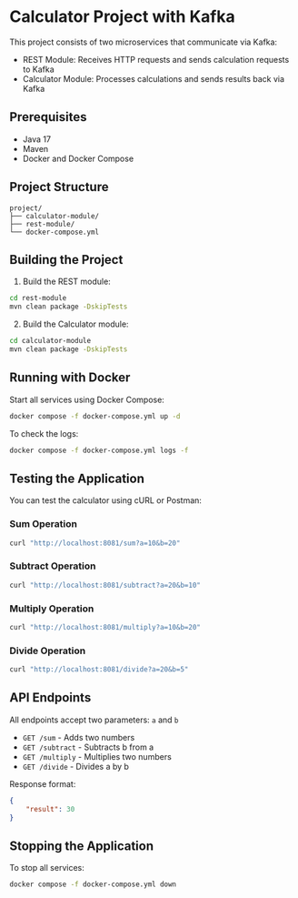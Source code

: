 # Calculator Project with Kafka

This project consists of two microservices that communicate via Kafka:
- REST Module: Receives HTTP requests and sends calculation requests to Kafka
- Calculator Module: Processes calculations and sends results back via Kafka

## Prerequisites

- Java 17
- Maven
- Docker and Docker Compose

## Project Structure

```
project/
├── calculator-module/
├── rest-module/
└── docker-compose.yml
```

## Building the Project

1. Build the REST module:
```bash
cd rest-module
mvn clean package -DskipTests
```

2. Build the Calculator module:
```bash
cd calculator-module
mvn clean package -DskipTests
```

## Running with Docker

Start all services using Docker Compose:
```bash
docker compose -f docker-compose.yml up -d
```

To check the logs:
```bash
docker compose -f docker-compose.yml logs -f
```

## Testing the Application

You can test the calculator using cURL or Postman:

### Sum Operation
```bash
curl "http://localhost:8081/sum?a=10&b=20"
```

### Subtract Operation
```bash
curl "http://localhost:8081/subtract?a=20&b=10"
```

### Multiply Operation
```bash
curl "http://localhost:8081/multiply?a=10&b=20"
```

### Divide Operation
```bash
curl "http://localhost:8081/divide?a=20&b=5"
```

## API Endpoints

All endpoints accept two parameters: `a` and `b`

- `GET /sum` - Adds two numbers
- `GET /subtract` - Subtracts b from a
- `GET /multiply` - Multiplies two numbers
- `GET /divide` - Divides a by b

Response format:
```json
{
    "result": 30
}
```

## Stopping the Application

To stop all services:
```bash
docker compose -f docker-compose.yml down
```
